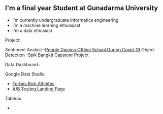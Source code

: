 
## I'm a final year Student at Gunadarma University

-  I’m currently undergraduate informatics engineering
-  I’m a machine learning ethuasiast
-  I'm a data ethusiast


Project:

Sentiment Analyst 
-[People Opinion Offline School During Covid-19](https://github.com/alifshelviano/Sentimen_analysis-PTM-Covid)
Object Detection
-[Spik Bangkit Capstonr Project](https://github.com/alifshelviano/spikproject)



Data Dashboard :

 Google Data Studio

 - [Forbes Rich Athletes](https://datastudio.google.com/u/0/reporting/c4314816-d60a-45c0-82ab-6f71b65ff192/page/p_w0umfl7xtc)
 - [A/B Testing Landing Page](https://datastudio.google.com/reporting/8809616c-848e-442b-9e94-a599b8f7d186)

 Tableau

 -
